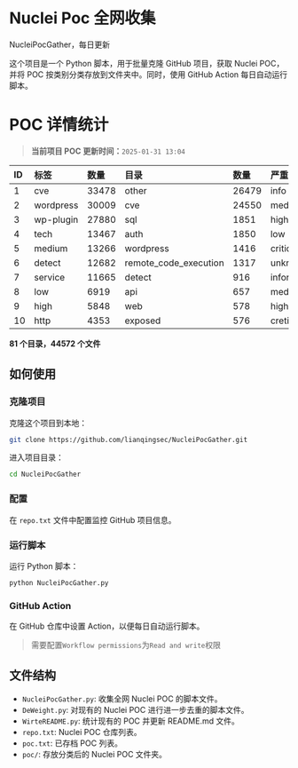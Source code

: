 # Nuclei Poc 全网收集
NucleiPocGather，每日更新

这个项目是一个 Python 脚本，用于批量克隆 GitHub 项目，获取 Nuclei POC，并将 POC 按类别分类存放到文件夹中。同时，使用 GitHub Action 每日自动运行脚本。
# POC 详情统计

> **当前项目 POC 更新时间：**`2025-01-31 13:04`

| ID | 标签      | 数量 | 目录       | 数量 | 严重性   | 数量 |
|:---| :-------- | :--- | :--------- | :--- | :------- | :--- |
| 1 | cve | 33478 | other | 26479 | info | 18688 |
| 2 | wordpress | 30009 | cve | 24550 | medium | 18129 |
| 3 | wp-plugin | 27880 | sql | 1851 | high | 12150 |
| 4 | tech | 13467 | auth | 1850 | low | 8056 |
| 5 | medium | 13266 | wordpress | 1416 | critical | 6199 |
| 6 | detect | 12682 | remote_code_execution | 1317 | unknown | 66 |
| 7 | service | 11665 | detect | 916 | informative | 17 |
| 8 | low | 6919 | api | 657 | meduim | 17 |
| 9 | high | 5848 | web | 578 | hight | 16 |
| 10 | http | 4353 | exposed | 576 | cretical | 2 |

**81 个目录，44572 个文件**
## 如何使用

### 克隆项目

克隆这个项目到本地：

```bash
git clone https://github.com/lianqingsec/NucleiPocGather.git
```

进入项目目录：

```bash
cd NucleiPocGather
```

### 配置

在 `repo.txt` 文件中配置监控 GitHub 项目信息。

### 运行脚本

运行 Python 脚本：

```bash
python NucleiPocGather.py
```

### GitHub Action

在 GitHub 仓库中设置 Action，以便每日自动运行脚本。

> 需要配置`Workflow permissions`为`Read and write`权限

## 文件结构

- `NucleiPocGather.py`: 收集全网 Nuclei POC 的脚本文件。
- `DeWeight.py`: 对现有的 Nuclei POC 进行进一步去重的脚本文件。
- `WirteREADME.py`: 统计现有的 POC 并更新 README.md 文件。
- `repo.txt`: Nuclei POC 仓库列表。
- `poc.txt`: 已存档 POC 列表。
- `poc/`: 存放分类后的 Nuclei POC 文件夹。

